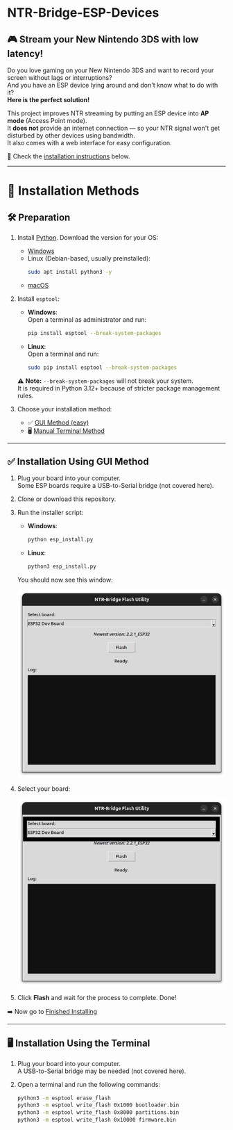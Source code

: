 # NTR-Bridge-ESP-Devices

## 🎮 Stream your New Nintendo 3DS with low latency!

Do you love gaming on your New Nintendo 3DS and want to record your screen without lags or interruptions?  
And you have an ESP device lying around and don't know what to do with it?  
**Here is the perfect solution!**

This project improves NTR streaming by putting an ESP device into **AP mode** (Access Point mode).  
It **does not** provide an internet connection — so your NTR signal won't get disturbed by other devices using bandwidth.  
It also comes with a web interface for easy configuration.

📖 Check the [installation instructions](#installation-methods) below.

---

# 🚀 Installation Methods

## 🛠️ Preparation

1. Install [Python](https://python.org). Download the version for your OS:
   - [Windows](https://www.python.org/downloads/windows/)
   - Linux (Debian-based, usually preinstalled):  
     ```bash
     sudo apt install python3 -y
     ```
   - [macOS](https://www.python.org/downloads/macos/)

2. Install `esptool`:
   - **Windows**:  
     Open a terminal as administrator and run:  
     ```bash
     pip install esptool --break-system-packages
     ```
   - **Linux**:  
     Open a terminal and run:  
     ```bash
     sudo pip install esptool --break-system-packages
     ```

   ⚠️ **Note:** `--break-system-packages` will not break your system.  
   It is required in Python 3.12+ because of stricter package management rules.

3. Choose your installation method:
   - ✅ [GUI Method (easy)](#-installation-using-gui-method)
   - 🖥️ [Manual Terminal Method](#installation-using-the-terminal)

---

## ✅ Installation Using GUI Method

1. Plug your board into your computer.  
   Some ESP boards require a USB-to-Serial bridge (not covered here).

2. Clone or download this repository.

3. Run the installer script:
   - **Windows**:  
     ```bash
     python esp_install.py
     ```
   - **Linux**:  
     ```bash
     python3 esp_install.py
     ```

   You should now see this window:

   ![image1](https://raw.githubusercontent.com/JoNoCraft-3/NTR-Bridge-ESP-Devices/main/images/mainwindowgui.png)

4. Select your board:

   ![image2](https://raw.githubusercontent.com/JoNoCraft-3/NTR-Bridge-ESP-Devices/main/images/selectboardgui.png)

5. Click **Flash** and wait for the process to complete. Done!

➡️ Now go to [Finished Installing](#finished-installing)

---

## 🖥️ Installation Using the Terminal

1. Plug your board into your computer.  
   A USB-to-Serial bridge may be needed (not covered here).

2. Open a terminal and run the following commands:

   ```bash
   python3 -m esptool erase_flash
   python3 -m esptool write_flash 0x1000 bootloader.bin
   python3 -m esptool write_flash 0x8000 partitions.bin
   python3 -m esptool write_flash 0x10000 firmware.bin

